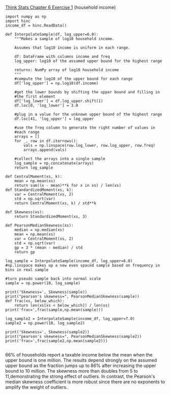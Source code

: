 [Think Stats Chapter 6 Exercise 1](http://greenteapress.com/thinkstats2/html/thinkstats2007.html#toc60) (household income)


```
import numpy as np
import hinc
income_df = hinc.ReadData()

def InterpolateSample(df, log_upper=6.0):
    """Makes a sample of log10 household income.

    Assumes that log10 income is uniform in each range.

    df: DataFrame with columns income and freq
    log_upper: log10 of the assumed upper bound for the highest range

    returns: NumPy array of log10 household income
    """
    #compute the log10 of the upper bound for each range
    df['log_upper'] = np.log10(df.income)

    #get the lower bounds by shifting the upper bound and filling in
    #the first element
    df['log_lower'] = df.log_upper.shift(1)
    df.loc[0, 'log_lower'] = 3.0

    #plug in a value for the unknown upper bound of the highest range
    df.loc[41, 'log_upper'] = log_upper
    
    #use the freq column to generate the right number of values in
    #each range
    arrays = []
    for _, row in df.iterrows():
        vals = np.linspace(row.log_lower, row.log_upper, row.freq)
        arrays.append(vals)

    #collect the arrays into a single sample
    log_sample = np.concatenate(arrays)
    return log_sample
    
def CentralMoment(xs, k):
    mean = np.mean(xs)
    return sum((x - mean)**k for x in xs) / len(xs)
def StandardizedMoment(xs, k):
    var = CentralMoment(xs, 2)
    std = np.sqrt(var)
    return CentralMoment(xs, k) / std**k

def Skewness(xs):
    return StandardizedMoment(xs, 3)

def PearsonMedianSkewness(xs):
    median = np.median(xs)
    mean = np.mean(xs)
    var = CentralMoment(xs, 2)
    std = np.sqrt(var)
    gp = 3 * (mean - median) / std
    return gp
    
log_sample = InterpolateSample(income_df, log_upper=6.0)
#np.linspace makes up a new even spaced sample based on frequency in bins in real sample

#turn pseudo sample back into normal scale
sample = np.power(10, log_sample)

print('Skewness=', Skewness(sample))
print("pearson's skewness=", PearsonMedianSkewness(sample))
def frac(xs, below_which):
    return len(xs[xs < below_which]) / len(xs)
print('frac=',frac(sample,np.mean(sample)))

log_sample2 = InterpolateSample(income_df, log_upper=7.0)
sample2 = np.power(10, log_sample2)

print('Skewness=', Skewness(sample2))
print("pearson's skewness=", PearsonMedianSkewness(sample2))
print('frac=',frac(sample2,np.mean(sample2)))


```

66% of households report a taxable income below the mean when the upper bound is one million. The results depend strongly on the assumed upper bound as the fraction jumps up to 86% after increasing the upper bound to 10 million. The skewness more than doubles from 5 to 11,demonstrating the strong effect of outliers. In contrast, the Pearson's median skewness coefficient is more robust since there are no exponents to amplify the weight of outliers.